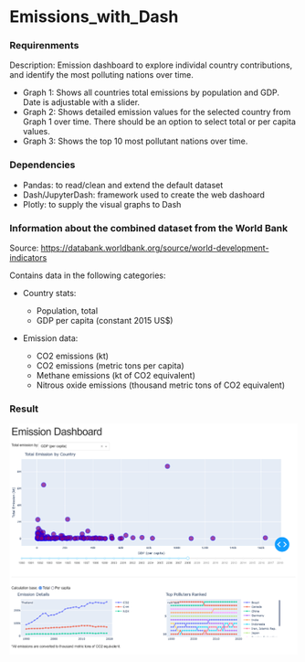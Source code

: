 # Emissions_with_Dash

### Requirenments

Description: Emission dashboard to explore individal country contributions, and identify the most polluting nations over time.

- Graph 1: Shows all countries total emissions by population and GDP. Date is adjustable with a slider.  
- Graph 2: Shows detailed emission values for the selected country from Graph 1 over time. There should be an option to select total or per capita values.  
- Graph 3: Shows the top 10 most pollutant nations over time.

### Dependencies

- Pandas: to read/clean and extend the default dataset
- Dash/JupyterDash: framework used to create the web dashoard
- Plotly: to supply the visual graphs to Dash

### Information about the combined dataset from the World Bank

Source: https://databank.worldbank.org/source/world-development-indicators

Contains data in the following categories:

- Country stats:
  - Population, total
  - GDP per capita (constant 2015 US$)  
    
    
- Emission data:
  - CO2 emissions (kt)
  - CO2 emissions (metric tons per capita)
  - Methane emissions (kt of CO2 equivalent)
  - Nitrous oxide emissions (thousand metric tons of CO2 equivalent)
  
### Result

![emission_dash_screenshot.png](/emission_dash_screenshot.png)